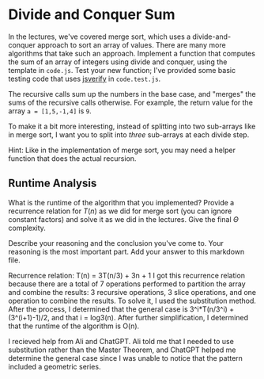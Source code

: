 # Divide and Conquer Sum

In the lectures, we've covered merge sort, which uses a divide-and-conquer
approach to sort an array of values. There are many more algorithms that take
such an approach. Implement a function that computes the sum of an array of
integers using divide and conquer, using the template in `code.js`. Test your
new function; I've provided some basic testing code that uses
[jsverify](https://jsverify.github.io/) in `code.test.js`.

The recursive calls sum up the numbers in the base case, and "merges" the sums
of the recursive calls otherwise. For example, the return value for the array `a
= [1,5,-1,4]` is `9`.

To make it a bit more interesting, instead of splitting into two sub-arrays like
in merge sort, I want you to split into *three* sub-arrays at each divide step.

Hint: Like in the implementation of merge sort, you may need a helper function
that does the actual recursion.

## Runtime Analysis

What is the runtime of the algorithm that you implemented? Provide a recurrence
relation for $T(n)$ as we did for merge sort (you can ignore constant factors)
and solve it as we did in the lectures. Give the final $\Theta$ complexity.

Describe your reasoning and the conclusion you've come to. Your reasoning is the
most important part. Add your answer to this markdown file.

Recurrence relation: T(n) = 3T(n/3) + 3n + 1
I got this recurrence relation because there are a total of 7 operations performed to partition the array and combine the results: 3 recursive operations, 3 slice operations, and one operation to combine the results.
To solve it, I used the substitution method.
After the process, I determined that the general case is 3^i*T(n/3^i) + (3^(i+1)-1)/2, and that i = log3(n).
After further simplification, I determined that the runtime of the algorithm is O(n).

I recieved help from Ali and ChatGPT.  Ali told me that I needed to use substitution rather than the Master Theorem, and ChatGPT helped me determine the general case since I was unable to notice that the pattern included a geometric series.
